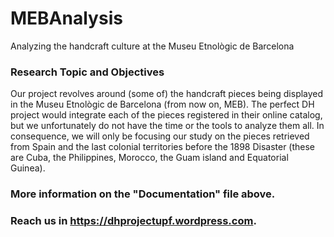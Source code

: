 # MEBAnalysis
Analyzing the handcraft culture at the Museu Etnològic de Barcelona

### Research Topic and Objectives
Our project revolves around (some of) the handcraft pieces being displayed in the Museu Etnològic de Barcelona (from now on, MEB). The perfect DH project would integrate each of the pieces registered in their online catalog, but we unfortunately do not have the time or the tools to analyze them all. In consequence, we will only be focusing our study on the pieces retrieved from Spain and the last colonial territories before the 1898 Disaster (these are Cuba, the Philippines, Morocco, the Guam island and Equatorial Guinea).

### More information on the "Documentation" file above.

### Reach us in https://dhprojectupf.wordpress.com.
